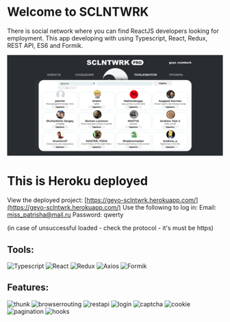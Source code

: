 # Welcome to SCLNTWRK
There is social network where you can find ReactJS developers looking for employment.
This app developing with using Typescript, React, Redux, REST API, ES6 and Formik.

![Header](https://github.com/geyotokar/SCLNTWRK/blob/main/src/assets/images/SCLNTWRK.png)

# This is Heroku deployed

View the deployed project: [https://geyo-sclntwrk.herokuapp.com/](https://geyo-sclntwrk.herokuapp.com/)
Use the following to log in: Email: miss_patrisha@mail.ru Password: qwerty

(in case of unsuccessful loaded - check the protocol - it's must be https)

## Tools:
![Typescript](https://img.shields.io/badge/-Typescript-0E34A0?style=for-the-badge&logo=typescript)
![React](https://img.shields.io/badge/-React-FF4747?style=for-the-badge&logo=react)
![Redux](https://img.shields.io/badge/-Redux-DA2864?style=for-the-badge&logo=redux)
![Axios](https://img.shields.io/badge/-Axios-48CFAD?style=for-the-badge)
![Formik](https://img.shields.io/badge/-Formik-656D78?style=for-the-badge)

## Features:
![thunk](https://img.shields.io/badge/-thunk-FFCE54?style=flat-square)
![browserrouting](https://img.shields.io/badge-browser--routing-967ADC?style=flat-square)
![restapi](https://img.shields.io/badge-rest--api-FC6E51?style=flat-square)
![login](https://img.shields.io/badge/-login-A0D468?style=flat-square)
![captcha](https://img.shields.io/badge/-captcha-AC92EC?style=flat-square)
![cookie](https://img.shields.io/badge/-cookie-FEE715?style=flat-square)
![pagination](https://img.shields.io/badge/-pagination-B2BBDA?style=flat-square)
![hooks](https://img.shields.io/badge/-hooks-C0EB6A?style=flat-square)
